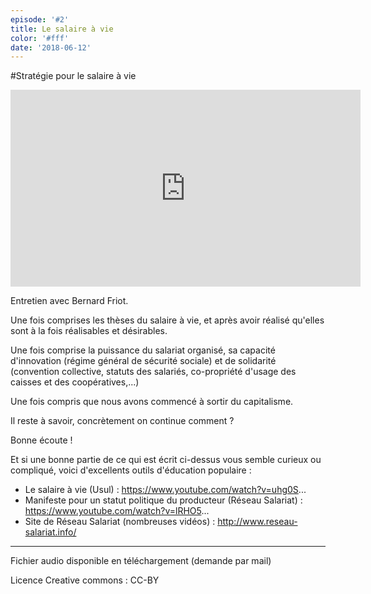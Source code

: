 ```yaml
---
episode: '#2'
title: Le salaire à vie
color: '#fff'
date: '2018-06-12'
---
```

\#Stratégie pour le salaire à vie

<iframe width="560" height="315" src="https://www.youtube.com/embed/PC99kf4IipE?rel=0&amp;controls=0" frameborder="0" allow="autoplay; encrypted-media" allowfullscreen></iframe>

Entretien avec Bernard Friot.

Une fois comprises les thèses du salaire à vie, et après avoir réalisé qu'elles sont à la fois réalisables et désirables.

Une fois comprise la puissance du salariat organisé, sa capacité d'innovation (régime général de sécurité sociale) et de solidarité (convention collective, statuts des salariés, co-propriété d'usage des caisses et des coopératives,...)

Une fois compris que nous avons commencé à sortir du capitalisme.

Il reste à savoir, concrètement on continue comment ?

Bonne écoute !

Et si une bonne partie de ce qui est écrit ci-dessus vous semble curieux ou compliqué, voici d'excellents outils d'éducation populaire :

* Le salaire à vie (Usul) : https://www.youtube.com/watch?v=uhg0S...
* Manifeste pour un statut politique du producteur (Réseau Salariat) : https://www.youtube.com/watch?v=lRHO5...
* Site de Réseau Salariat (nombreuses vidéos) : http://www.reseau-salariat.info/

- - -

Fichier audio disponible en téléchargement (demande par mail)

Licence Creative commons : CC-BY
